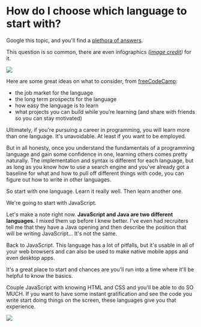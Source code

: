 # How do I choose which language to start with?

Google this topic, and you'll find a [plethora of answers](http://lmgtfy.com/?q=which+programming+language+should+I+learn+first).

This question is so common, there are even infographics _([image credit](http://carlcheo.com/startcoding))_ for it.

<img src="https://cdn-images-1.medium.com/max/2000/1*OF594B5qtCJR9MFSRTI-5g.png" />

Here are some great ideas on what to consider, from [freeCodeCamp](https://medium.freecodecamp.org/what-programming-language-should-i-learn-first-%CA%87d%C4%B1%C9%B9%C9%94s%C9%90%CA%8C%C9%90%C9%BE-%C9%B9%C7%9D%CA%8Dsu%C9%90-19a33b0a467d):

* the job market for the language
* the long term prospects for the language
* how easy the language is to learn
* what projects you can build while you’re learning (and share with friends so you can stay motivated)

Ultimately, if you're pursuing a career in programming, you will learn more than one language. It's unavoidable. At least if you want to be employed.

But in all honesty, once you understand the fundamentals of a programming language and gain some confidence in one, learning others comes pretty naturally. The implementation and syntax is different for each language, but as long as you know how to use a search engine and you've already got a baseline for what and how to pull off different things with code, you can figure out how to write in other languages.

So start with one language. Learn it really well. Then learn another one.

We're going to start with JavaScript.

Let's make a note right now. **JavaScript and Java are two different languages.** I mixed them up before I knew better. I've even had recruiters tell me that they have a Java opening and then describe the position that will be writing JavaScript... It's not the same.

Back to JavaScript. This language has a lot of pitfalls, but it's usable in all of your web browsers and can also be used to make native mobile apps and even desktop apps.

It's a great place to start and chances are you'll run into a time where it'll be helpful to know the basics.

Couple JavaScript with knowing HTML and CSS and you'll be able to do SO MUCH. If you want to have some instant gratification and see the code you write start doing things on the screen, these languages give you that experience.

<img src="https://media.giphy.com/media/Ahhpcsupzedji/giphy.gif" />
